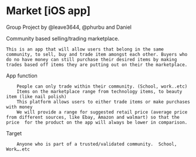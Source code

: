 Market [iOS app]
======

 Group Project by @leave3644, @phurbu and Daniel 

 Community based selling/trading marketplace.
    
    This is an app that will allow users that belong in the same community, to sell, buy and trade item amongst each other. Buyers who do no have money can still purchase their desired items by making trades based off items they are putting out on their the marketplace.
 
 App function
		
		People can only trade within their community. (School, work..etc) 
		Items on the marketplace range from technology items, to beauty item (like nail polish)
		This platform allows users to either trade items or make purchases with money
		We will provide a range for suggested retail price (average price from different sources, like Ebay, Amazon and walmart) so that the price  for the product on the app will always be lower in comparison. 

 Target
		
		Anyone who is part of a trusted/validated community.  School, Work….etc 
